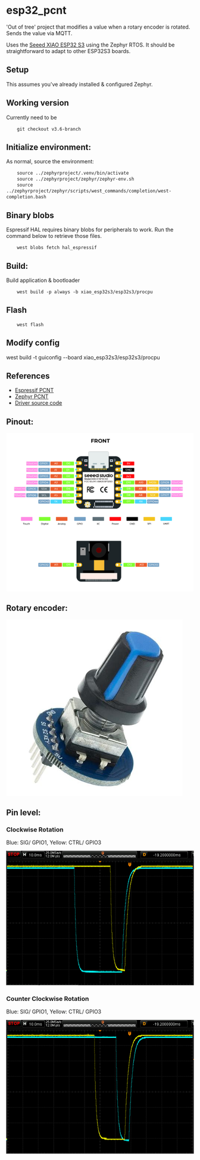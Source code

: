 # esp32_pcnt
'Out of tree' project that modifies a value when a rotary encoder is rotated. Sends the value via MQTT.

Uses the [Seeed XIAO ESP32 S3](https://docs.zephyrproject.org/latest/boards/seeed/xiao_esp32s3/doc/index.html) using the Zephyr RTOS. It should be straightforward to adapt to other ESP32S3 boards.

## Setup
This assumes you've already installed & configured Zephyr.

## Working version
Currently need to be
```
    git checkout v3.6-branch
```

## Initialize environment:
As normal, source the environment:
```
    source ../zephyrproject/.venv/bin/activate
    source ../zephyrproject/zephyr/zephyr-env.sh
    source ../zephyrproject/zephyr/scripts/west_commands/completion/west-completion.bash
```
## Binary blobs
Espressif HAL requires binary blobs for peripherals to work. Run the command below to retrieve those files.
```
    west blobs fetch hal_espressif
```
## Build:
Build application & bootloader
```
    west build -p always -b xiao_esp32s3/esp32s3/procpu
```
## Flash
```
    west flash
```

## Modify config
 west build -t guiconfig --board xiao_esp32s3/esp32s3/procpu

## References
- [Espressif PCNT](https://docs.espressif.com/projects/esp-idf/en/latest/esp32s3/api-reference/peripherals/pcnt.html)
- [Zephyr PCNT](https://docs.zephyrproject.org/latest/build/dts/api/bindings/sensor/espressif,esp32-pcnt.html)
- [Driver source code](https://github.com/zephyrproject-rtos/zephyr/blob/main/drivers/sensor/espressif/pcnt_esp32/pcnt_esp32.c)

## Pinout:

![ESP32S3](images/esp32s3_pinout.jpeg)

## Rotary encoder:
![Rotary encoder](images/rotary_encoder.jpeg)

## Pin level:
### Clockwise Rotation
Blue: SIG/ GPIO1, Yellow: CTRL/ GPIO3

![Clockwise Rotation](images/clockwise_rotation.png)
### Counter Clockwise Rotation
Blue: SIG/ GPIO1, Yellow: CTRL/ GPIO3

![Counter Clockwise Rotation](images/counterclockwise_rotation.png)